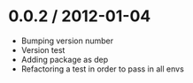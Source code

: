 
0.0.2 / 2012-01-04 
==================

  * Bumping version number
  * Version test
  * Adding package as dep
  * Refactoring a test in order to pass in all envs